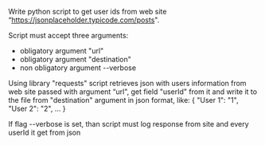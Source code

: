 Write python script to get user ids from web site “https://jsonplaceholder.typicode.com/posts".

Script must accept three arguments:
- obligatory argument "url"
- obligatory argument "destination"
- non obligatory argument --verbose

Using library "requests" script retrieves json with users information from web site passed with argument “url", get field
"userId" from it and write it to the file from "destination" argument in json format, like:
{
	"User 1": "1",
	"User 2": "2",
	...
}

If flag --verbose is set, than script must log response from site and every userId it get from json
